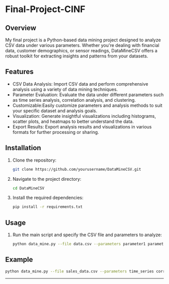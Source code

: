 # Final-Project-CINF

## Overview
My final project is a Python-based data mining project designed to analyze CSV data under various parameters. Whether you're dealing with financial data, customer demographics, or sensor readings, DataMineCSV offers a robust toolkit for extracting insights and patterns from your datasets.

## Features
- CSV Data Analysis: Import CSV data and perform comprehensive analysis using a variety of data mining techniques.
- Parameter Evaluation: Evaluate the data under different parameters such as time series analysis, correlation analysis, and clustering.
- Customizable:Easily customize parameters and analysis methods to suit your specific dataset and analysis goals.
- Visualization: Generate insightful visualizations including histograms, scatter plots, and heatmaps to better understand the data.
- Export Results: Export analysis results and visualizations in various formats for further processing or sharing.

## Installation
1. Clone the repository:
   ```bash
   git clone https://github.com/yourusername/DataMineCSV.git
   ```
2. Navigate to the project directory:
   ```bash
   cd DataMineCSV
   ```
3. Install the required dependencies:
   ```bash
   pip install -r requirements.txt
   ```

## Usage
1. Run the main script and specify the CSV file and parameters to analyze:
   ```bash
   python data_mine.py --file data.csv --parameters parameter1 parameter2
   ```

## Example
```bash
python data_mine.py --file sales_data.csv --parameters time_series correlation clustering
```

---
